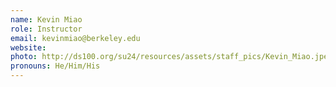 ```yaml
---
name: Kevin Miao
role: Instructor
email: kevinmiao@berkeley.edu
website: 
photo: http://ds100.org/su24/resources/assets/staff_pics/Kevin_Miao.jpeg
pronouns: He/Him/His
---
```

<Instructor OH>
